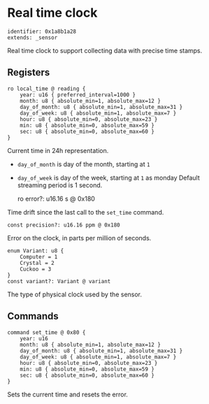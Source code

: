 # Real time clock

    identifier: 0x1a8b1a28
    extends: _sensor

Real time clock to support collecting data with precise time stamps.

## Registers

    ro local_time @ reading {
        year: u16 { preferred_interval=1000 }
        month: u8 { absolute_min=1, absolute_max=12 }
        day_of_month: u8 { absolute_min=1, absolute_max=31 }
        day_of_week: u8 { absolute_min=1, absolute_max=7 }
        hour: u8 { absolute_min=0, absolute_max=23 }
        min: u8 { absolute_min=0, absolute_max=59 }
        sec: u8 { absolute_min=0, absolute_max=60 }
    }

Current time in 24h representation. 
* ``day_of_month`` is day of the month, starting at ``1``
* ``day_of_week`` is day of the week, starting at ``1`` as monday
Default streaming period is 1 second.

    ro error?: u16.16 s @ 0x180

Time drift since the last call to the ``set_time`` command.

    const precision?: u16.16 ppm @ 0x180

Error on the clock, in parts per million of seconds.

    enum Variant: u8 {
        Computer = 1
        Crystal = 2        
        Cuckoo = 3
    }
    const variant?: Variant @ variant

The type of physical clock used by the sensor.

## Commands

    command set_time @ 0x80 {
        year: u16
        month: u8 { absolute_min=1, absolute_max=12 }
        day_of_month: u8 { absolute_min=1, absolute_max=31 }
        day_of_week: u8 { absolute_min=1, absolute_max=7 }
        hour: u8 { absolute_min=0, absolute_max=23 }
        min: u8 { absolute_min=0, absolute_max=59 }
        sec: u8 { absolute_min=0, absolute_max=60 }
    }

Sets the current time and resets the error.
